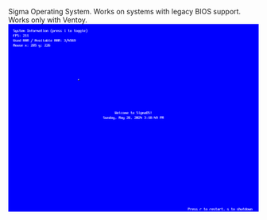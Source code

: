 Sigma Operating System. Works on systems with legacy BIOS support. Works only with Ventoy.
![Link Name](https://raw.githubusercontent.com/itsha123/SigmaOS/4fa50d54e9f8eafa630ed29964de9e65808dff9e/Screenshots/Screenshot.png)
